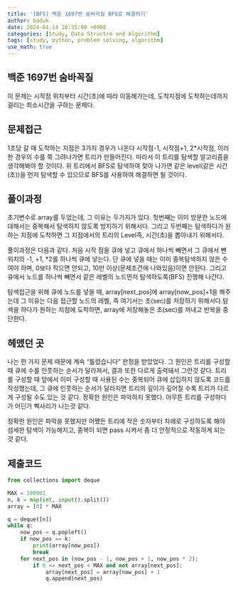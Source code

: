 ```yaml
---
title: '[BFS] 백준 1697번 숨바꼭질 BFS로 해결하기'
author: baduk
date: 2024-01-14 16:35:00 +0900
categories: [Study, Data Structre and Algorithm]
tags: [study, python, problem solving, algorithm]
use_math: true
---
```


## 백준 1697번 숨바꼭질
이 문제는 시작점 위치부터 시간(초)에 따라 이동해가는데, 도착지점에 도착하는데까지 걸리는 최소시간을 구하는 문제다.


## 문제접근
1초당 갈 때 도착하는 지점은 3가지 경우가 나온다 시작점-1, 시작점+1, 2*시작점, 이러 한 경우의 수를 쭉 그려나가면 트리가 만들어진다. 따라서 이 트리를 탐색할 알고리즘을 생각해봐야 할 것이다. 위 트리에서 BFS로 탐색하여  찾아 나가면 같은 level(같은 시간(초))을 먼저 탐색할 수 있으므로 BFS를 사용하여 해결하면 될 것이다.

## 풀이과정
초기변수로 array를 두었는데, 그 이유는 두가지가 있다. 첫번째는 이미 방문한 노드에 대해서는 중복해서 탐색하지 않도록 방지하기 위해서다. 그리고 두번째는 탐색하다가 원하는 지점에 도착하면 그 지점에서의 트리의 Level즉, 시간(초)을 뽑아내기 위해서다.

풀이과정은 다음과 같다. 처음 시작 점을 큐에 넣고 큐에서 하나씩 빼면서 그 큐에서 뺀 위치의 -1, +1, *2를 하나씩 큐에 넣는다. 단 큐에 넣을 때는 이미 중복탐색하지 않은 수여야 하며, 0보다 작으면 안되고, 10만 이상(문제조건에 나와있음)이면 안된다. 그리고 큐에서 노드를 하나씩 빼면서 같은 레벨의 노드먼저 탐색하도록(BFS) 진행해 나간다. 

탐색접근을 위해 큐에 노드를 넣을 때, array[next_pos]에 array[now_pos]+1을 해주는데 그 이유는 다음 접근할 노드의 레벨, 즉 여기서는 초(sec)를 저장하기 위해서다.탐색을 하다가 원하는 지점에 도착하면, array에 저장해놓은 초(sec)를 꺼내고 반복을 중단한다. 

## 헤맸던 곳
나는 한 가지 문제 때문에 계속 “틀렸습니다” 판정을 받았었다. 그 원인은 트리를 구성할 때 큐에 수를 인풋하는 순서가 달라져서, 결과 또한 다르게 출력돼서 그런것 같다. 트리를 구성할 때 앞에서 이미 구성할 때 사용된 수는 중복되어 큐에 삽입하지 않도록 코드를 작성했는데, 그 큐에 인풋하는 순서가 달라지면 트리의 깊이가 깊어질 수록 트리가 다르게 구성될 수도 있는 것 같다. 정확한 원인은 파악하지 못했다. 아무튼 트리를 구성하다가 어딘가 삑사리가 나는것 같다.

정확한 원인은 파악을 못했지만 어쨌든 트리에 작은 숫자부터 차례로 구성하도록 해야 섬세한 탐색이 가능해지고, 중복이 되면 pass 시켜서 좀 더 안정적으로 작동하게 되는 것 같다.

## 제출코드
```python
from collections import deque

MAX = 100001
n, k = map(int, input().split())
array = [0] * MAX

q = deque([n])
while q:
    now_pos = q.popleft()
    if now_pos == k:
        print(array[now_pos])
        break
    for next_pos in (now_pos - 1, now_pos + 1, now_pos * 2):
        if 0 <= next_pos < MAX and not array[next_pos]:
            array[next_pos] = array[now_pos] + 1
            q.append(next_pos)
```



